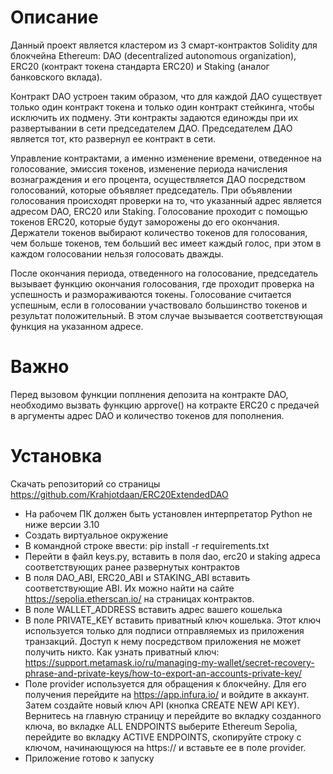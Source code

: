 # Описание
Данный проект является кластером из 3 смарт-контрактов Solidity для блокчейна Ethereum: DAO (decentralized autonomous organization), ERC20 (контракт токена стандарта ERC20) и Staking (аналог банковского вклада).

Контракт DAO устроен таким образом, что для каждой ДАО существует только один контракт токена и только один контракт стейкинга, чтобы исключить их подмену. Эти контракты задаются единожды при их развертывании в сети председателем ДАО. Председателем ДАО является тот, кто развернул ее контракт в сети. 

Управление контрактами, а именно изменение времени, отведенное на голосование, эмиссия токенов, изменение периода начисления вознаграждения и его процента, осуществляется ДАО посредством голосований, которые объявляет председатель. При объявлении голосования происходят проверки на то, что указанный адрес является адресом DAO, ERC20 или Staking. Голосование проходит с помощью токенов ERC20, которые будут заморожены до его окончания. Держатели токенов выбирают количество токенов для голосования, чем больше токенов, тем больший вес имеет каждый голос, при этом в каждом голосовании нельзя голосовать дважды. 

После окончания периода, отведенного на голосование, председатель вызывает функцию окончания голосования, где проходит проверка на успешность и размораживаются токены. Голосование считается успешным, если в голосовании участвовало большинство токенов и результат положительный. В этом случае вызывается соответствующая функция на указанном адресе.

# Важно
Перед вызовом функции поплнения депозита на контракте DAO, необходимо вызвать функцию approve() на котракте ERC20 с предачей в аргументы адрес DAO и количество токенов для пополнения.

# Установка
Скачать репозиторий со страницы https://github.com/Krahjotdaan/ERC20ExtendedDAO 
- На рабочем ПК должен быть установлен интерпретатор Python не ниже версии 3.10
- Создать виртуальное окружение
- В командной строке ввести: pip install -r requirements.txt
- Перейти в файл keys.py, вставить в поля dao, erc20 и staking адреса соответствующих ранее развернутых контрактов
- В поля DAO_ABI, ERC20_ABI и STAKING_ABI вставить соответствующие ABI. Их можно найти на сайте https://sepolia.etherscan.io/ на страницах контрактов.
- В поле WALLET_ADDRESS вставить адрес вашего кошелька
- В поле PRIVATE_KEY вставить приватный ключ кошелька. Этот ключ используется только для подписи отправляемых из приложения транзакций. Доступ к нему посредством приложения не может получить никто. Как узнать приватный ключ: https://support.metamask.io/ru/managing-my-wallet/secret-recovery-phrase-and-private-keys/how-to-export-an-accounts-private-key/
- Поле provider используется для обращения к блокчейну. Для его получения перейдите на https://app.infura.io/ и войдите в аккаунт. Затем создайте новый ключ API (кнопка CREATE NEW API KEY). Вернитесь на главную страницу и перейдите во вкладку созданного ключа, во вкладке ALL ENDPOINTS выберите Ethereum Sepolia, перейдите во вкладку ACTIVE ENDPOINTS, скопируйте строку с ключом, начинающуюся на https:// и вставьте ее в поле provider.
- Приложение готово к запуску
